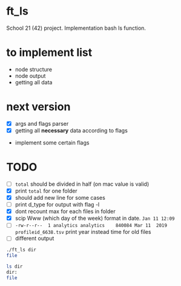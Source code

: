 # ft_ls
School 21 (42) project. Implementation bash ls function.

# to implement list
- node structure
- node output
- getting all data

# next version
- [X] args and flags parser
- [X]  getting all **necessary** data according to flags
- implement some certain flags

# TODO
- [ ] `total`  should be divided in half (on mac value is valid)
- [X] print `total` for one folder
- [X] should add new line for some cases
- [ ] print d_type for output with flag -l
- [X] dont recount max for each files in folder
- [X] scip Www (which day of the week) format in date. `Jan 11 12:09`
- [ ] `-rw-r--r--  1 analytics analytics    840084 Mar 11  2019 profileid_6638.tsv` print year instead time for old files
- [ ] different output

```bash
./ft_ls dir
file

ls dir
dir:
file
```
